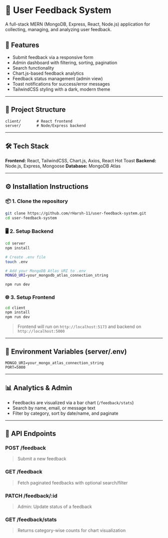 # 📢 User Feedback System

A full-stack MERN (MongoDB, Express, React, Node.js) application for collecting, managing, and analyzing user feedback.

## 🚀 Features

* Submit feedback via a responsive form
* Admin dashboard with filtering, sorting, pagination
* Search functionality
* Chart.js-based feedback analytics
* Feedback status management (admin view)
* Toast notifications for success/error messages
* TailwindCSS styling with a dark, modern theme

---

## 📁 Project Structure

```
client/       # React frontend
server/       # Node/Express backend
```

---

## 🛠️ Tech Stack

**Frontend:** React, TailwindCSS, Chart.js, Axios, React Hot Toast
**Backend:** Node.js, Express, Mongoose
**Database:** MongoDB Atlas

---

## ⚙️ Installation Instructions

### 📦 1. Clone the repository

```bash
git clone https://github.com/rHarsh-11/user-feedback-system.git
cd user-feedback-system
```

### 🖥 2. Setup Backend

```bash
cd server
npm install

# Create .env file
touch .env

# Add your MongoDB Atlas URI to .env
MONGO_URI=your_mongodb_atlas_connection_string

npm run dev
```

### 🌐 3. Setup Frontend

```bash
cd client
npm install
npm run dev
```

> Frontend will run on `http://localhost:5173` and backend on `http://localhost:5000`

---

## 📌 Environment Variables (server/.env)

```
MONGO_URI=your_mongo_atlas_connection_string
PORT=5000
```

---

## 📊 Analytics & Admin

* Feedbacks are visualized via a bar chart (`/feedback/stats`)
* Search by name, email, or message text
* Filter by category, sort by date/name, and paginate

---

## 🧪 API Endpoints

### POST /feedback

> Submit a new feedback

### GET /feedback

> Fetch paginated feedbacks with optional search/filter

### PATCH /feedback/\:id

> Admin: Update status of a feedback

### GET /feedback/stats

> Returns category-wise counts for chart visualization


